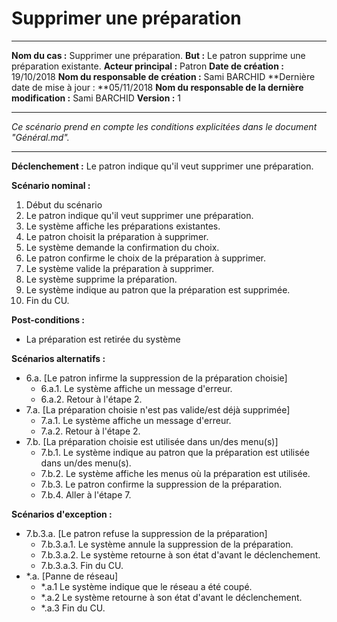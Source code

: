 # Supprimer une préparation

------

**Nom du cas :** Supprimer une préparation.
**But :** Le patron supprime une préparation existante.
**Acteur principal :** Patron
**Date de création :** 19/10/2018
**Nom du responsable de création :** Sami BARCHID
**Dernière date de mise à jour : **05/11/2018
**Nom du responsable de la dernière modification :** Sami BARCHID
**Version :** 1

------

*Ce scénario prend en compte les conditions explicitées dans le document "Général.md".*

------

**Déclenchement :**
Le patron indique qu'il veut supprimer une préparation.

**Scénario nominal :**
1. Début du scénario
2. Le patron indique qu'il veut supprimer une préparation.
3. Le système affiche les préparations existantes.
4. Le patron choisit la préparation à supprimer.
5. Le système demande la confirmation du choix.
6. Le patron confirme le choix de la préparation à supprimer.
7. Le système valide la préparation à supprimer.
8. Le système supprime la préparation.
9. Le système indique au patron que la préparation est supprimée.
10. Fin du CU.

**Post-conditions :**
- La préparation est retirée du système

**Scénarios alternatifs :**
- 6.a. [Le patron infirme la suppression de la préparation choisie]
	- 6.a.1. Le système affiche un message d'erreur.
	- 6.a.2. Retour à l'étape 2.
- 7.a. [La préparation choisie n'est pas valide/est déjà supprimée]
	- 7.a.1. Le système affiche un message d'erreur.
	- 7.a.2. Retour à l'étape 2.
- 7.b. [La préparation choisie est utilisée dans un/des menu(s)]
	- 7.b.1. Le système indique au patron que la préparation est utilisée dans un/des menu(s).
	- 7.b.2. Le système affiche les menus où la préparation est utilisée.
	- 7.b.3. Le patron confirme la suppression de la préparation.
	- 7.b.4. Aller à l'étape 7.

**Scénarios d'exception :**
- 7.b.3.a. [Le patron refuse la suppression de la préparation]
	- 7.b.3.a.1. Le système annule la suppression de la préparation.
	- 7.b.3.a.2. Le système retourne à son état d'avant le déclenchement.
	- 7.b.3.a.3. Fin du CU.
- \*.a. [Panne de réseau]
	- \*.a.1 Le système indique que le réseau a été coupé.
	- \*.a.2 Le système retourne à son état d'avant le déclenchement.
	- \*.a.3 Fin du CU.
